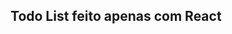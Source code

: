 ## Todo List feito apenas com React
<img url="https://github.com/fernandopassoss/CursoReact/blob/99e13c3e4a06d7d1e5b03917b92f9a000f58f17a/ToDo/todoimg1.png">
